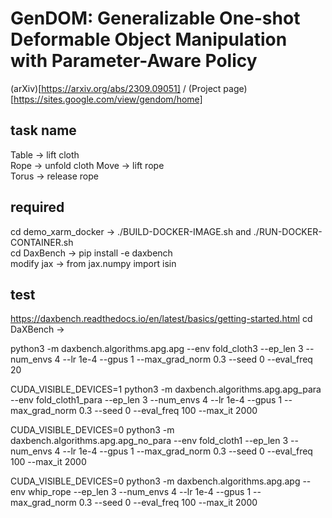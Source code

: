 # GenDOM: Generalizable One-shot Deformable Object Manipulation with Parameter-Aware Policy
(arXiv)[https://arxiv.org/abs/2309.09051] / (Project page)[https://sites.google.com/view/gendom/home]

## task name
Table -> lift cloth  
Rope -> unfold cloth
Move -> lift rope  
Torus -> release rope

## required
cd demo_xarm_docker -> ./BUILD-DOCKER-IMAGE.sh  and ./RUN-DOCKER-CONTAINER.sh  
cd DaxBench -> pip install -e daxbench  
modify jax -> from jax.numpy import isin

## test
https://daxbench.readthedocs.io/en/latest/basics/getting-started.html
cd DaXBench -> 

python3 -m daxbench.algorithms.apg.apg --env fold_cloth3 --ep_len 3 --num_envs 4 --lr 1e-4 --gpus 1 --max_grad_norm 0.3 --seed 0 --eval_freq 20

CUDA_VISIBLE_DEVICES=1 python3 -m daxbench.algorithms.apg.apg_para --env fold_cloth1_para --ep_len 3 --num_envs 4 --lr 1e-4 --gpus 1 --max_grad_norm 0.3 --seed 0 --eval_freq 100 --max_it 2000

CUDA_VISIBLE_DEVICES=0 python3 -m daxbench.algorithms.apg.apg_no_para --env fold_cloth1 --ep_len 3 --num_envs 4 --lr 1e-4 --gpus 1 --max_grad_norm 0.3 --seed 0 --eval_freq 100 --max_it 2000

CUDA_VISIBLE_DEVICES=0 python3 -m daxbench.algorithms.apg.apg --env whip_rope --ep_len 3 --num_envs 4 --lr 1e-4 --gpus 1 --max_grad_norm 0.3 --seed 0 --eval_freq 100 --max_it 2000

